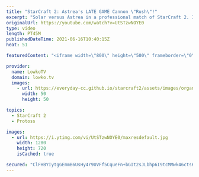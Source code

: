 ```yaml
---
title: "StarCraft 2: Astrea's LATE GAME Cannon \"Rush\"!"
excerpt: "Solar versus Astrea in a professional match of StarCraft 2. In this Zerg versus Protoss we see a game go the distance. Astrea executes some really cool moves by building a wall close to one of the outer Zerg bases and slowly shooting it down with Disruptors, High Templar and Oracles.  Support my work"
originalUrl: https://youtube.com/watch?v=UtSTzwNOYE0
type: video
length: PT45M
publishedDateTime: 2021-06-16T10:40:15Z
heat: 51

featuredContent: "<iframe width=\"800\" height=\"500\" frameborder=\"0\" src=\"https://www.youtube.com/embed/UtSTzwNOYE0\" allow=\"accelerometer; autoplay; encrypted-media; gyroscope; picture-in-picture\" allowfullscreen></iframe>"

provider:
  name: LowkoTV
  domain: lowko.tv
  images:
    - url: https://everyday-cc.github.io/starcraft2/assets/images/organizations/lowko.tv-50x50.jpg
      width: 50
      height: 50

topics:
  - StarCraft 2
  - Protoss

images:
  - url: https://i.ytimg.com/vi/UtSTzwNOYE0/maxresdefault.jpg
    width: 1280
    height: 720
    isCached: true

secured: "ClFHBYIytgGEmmB6UsHy4r9UVFf5CqueFn+bGIt2sJLbhp6I9tcMMwk46ctsKe7jjHpbLqDs/ukwaNM0/BNapf+QeesQ5Tqu2D5d+y96PSbqNNwL4AHi62WAupCjFfyd+gMCbcYz9A/RkXLox9ZUTzIMA4TfaQhRdLj7lc8nyeb3uZDIJoLd0kNZ84N4HtdMZHfDdCudsx7sKDUE0eMpguN/qAWaFxpjyIrgyviL1VsALlDk8zjA6RRFTxn0Z3bYHxPRE9Zsx9961i/EqIXvITTsGrHk1EA6qiJctBgIQpuqmmMyb3d20ykWWntjEWQbZmZtEHicoJ7MrRlHbIMCzpeiV0by7UmgGYM4GP38mP8mEm+aQBx+XLTXYqxABofYRNa38GeFOvSN6/MU3x931jY0BKTbcJyS2MV1TuR7fOweIIYniEWLnteAaOmG1vZe;R5gIoWPRpVOXN1hg6JMStg=="
---
```


